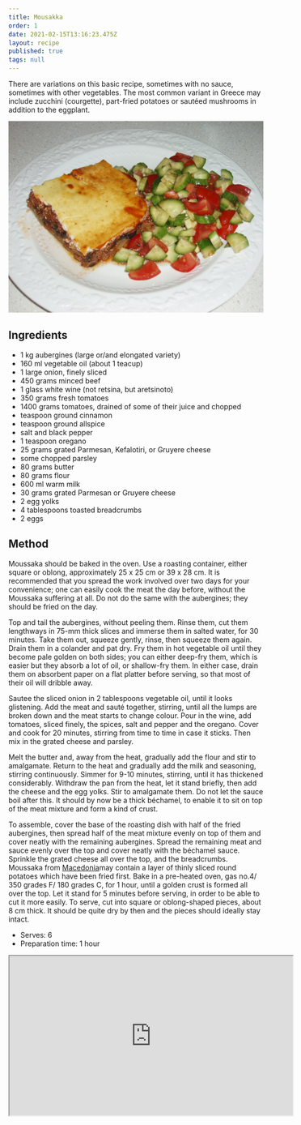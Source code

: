 ```yaml
---
title: Mousakka
order: 1
date: 2021-02-15T13:16:23.475Z
layout: recipe
published: true
tags: null
---
```

There are variations on this basic recipe, sometimes with no sauce, sometimes with other vegetables. The most common variant in Greece may include zucchini (courgette), part-fried potatoes or sautéed mushrooms in addition to the eggplant.

![A slice of Moussaka on a plate with some salad](../uploads/moussaka.jpg "Mousakka")

## Ingredients

* 1 kg aubergines (large or/and elongated variety)
* 160 ml vegetable oil (about 1 teacup) 
* 1 large onion, finely sliced 
* 450 grams minced beef 
* 1 glass white wine (not retsina, but aretsinoto) 	
* 350 grams fresh tomatoes
* 1400 grams tomatoes, drained of some of their juice and chopped 
* teaspoon ground cinnamon 
* teaspoon ground allspice 
* salt and black pepper 
* 1 teaspoon oregano 
* 25 grams grated Parmesan, Kefalotiri, or Gruyere cheese 
* some chopped parsley 
* 80 grams butter 
* 80 grams flour 
* 600 ml warm milk 
* 30 grams grated Parmesan or Gruyere cheese 
* 2 egg yolks 
* 4 tablespoons toasted breadcrumbs
* 2 eggs 

## Method

Moussaka should be baked in the oven. Use a roasting container, either square or oblong, approximately 25 x 25 cm or 39 x 28 cm. It is recommended that you spread the work involved over two days for your convenience; one can easily cook the meat the day before, without the Moussaka suffering at all. Do not do the same with the aubergines; they should be fried on the day.

Top and tail the aubergines, without peeling them. Rinse them, cut them lengthways in 75-mm thick slices and immerse them in salted water, for 30 minutes. Take them out, squeeze gently, rinse, then squeeze them again. Drain them in a colander and pat dry. Fry them in hot vegetable oil until they become pale golden on both sides; you can either deep-fry them, which is easier but they absorb a lot of oil, or shallow-fry them. In either case, drain them on absorbent paper on a flat platter before serving, so that most of their oil will dribble away.

Sautee the sliced onion in 2 tablespoons vegetable oil, until it looks glistening. Add the meat and sauté together, stirring, until all the lumps are broken down and the meat starts to change colour. Pour in the wine, add tomatoes, sliced finely, the spices, salt and pepper and the oregano. Cover and cook for 20 minutes, stirring from time to time in case it sticks. Then mix in the grated cheese and parsley. 

Melt the butter and, away from the heat, gradually add the flour and stir to amalgamate. Return to the heat and gradually add the milk and seasoning, stirring continuously. Simmer for 9-10 minutes, stirring, until it has thickened considerably. Withdraw the pan from the heat, let it stand briefly, then add the cheese and the egg yolks. Stir to amalgamate them. Do not let the sauce boil after this. It should by now be a thick béchamel, to enable it to sit on top of the meat mixture and form a kind of crust. 

To assemble, cover the base of the roasting dish with half of the fried aubergines, then spread half of the meat mixture evenly on top of them and cover neatly with the remaining aubergines. Spread the remaining meat and sauce evenly over the top and cover neatly with the béchamel sauce. Sprinkle the grated cheese all over the top, and the breadcrumbs. Moussaka from [Macedonia](https://en.wikipedia.org/wiki/Macedonia)may contain a layer of thinly sliced round potatoes which have been fried first. Bake in a pre-heated oven, gas no.4/ 350 grades F/ 180 grades C, for 1 hour, until a golden crust is formed all over the top. Let it stand for 5 minutes before serving, in order to be able to cut it more easily. To serve, cut into square or oblong-shaped pieces, about 8 cm thick. It should be quite dry by then and the pieces should ideally stay intact.

* Serves: 6
* Preparation time: 1 hour



<div class="video-box"><iframe width="560" height="315" src="https://www.youtube.com/embed/8U_29i9Qp5U?rel=0" allow="accelerometer; autoplay; encrypted-media; gyroscope; picture-in-picture" allowfullscreen></iframe></div>